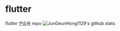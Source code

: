 # flutter
flutter 연습용 repo
![JunGeunHong1129's github stats](https://github-readme-stats.vercel.app/api?username=JunGeunHong1129&show_icons=true)
